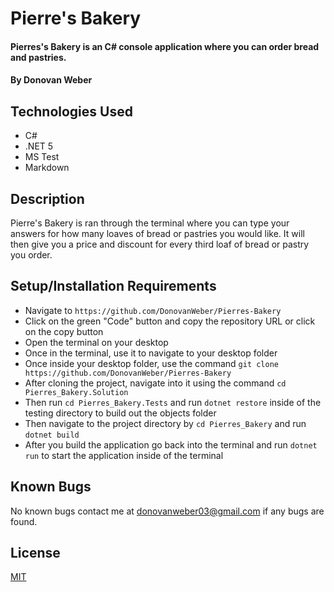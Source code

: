 # Pierre's Bakery

#### Pierres's Bakery is an C# console application where you can order bread and pastries.

#### By Donovan Weber 

## Technologies Used

* C#
* .NET 5
* MS Test
* Markdown

## Description
Pierre's Bakery is ran through the terminal where you can type your answers for how many loaves of bread or pastries you would like. It will then give you a price and discount for every third loaf of bread or pastry you order.

## Setup/Installation Requirements

* Navigate to `https://github.com/DonovanWeber/Pierres-Bakery`
* Click on the green "Code" button and copy the repository URL or click on the copy button
* Open the terminal on your desktop
* Once in the terminal, use it to navigate to your desktop folder
* Once inside your desktop folder, use the command `git clone https://github.com/DonovanWeber/Pierres-Bakery`
* After cloning the project, navigate into it using the command `cd Pierres_Bakery.Solution`
* Then run `cd Pierres_Bakery.Tests` and run `dotnet restore` inside of the testing directory to build out the objects folder
* Then  navigate to the project directory by `cd Pierres_Bakery` and run `dotnet build`
* After you build the application go back into the terminal and run `dotnet run` to start the application inside of the terminal



## Known Bugs

No known bugs contact me at [donovanweber03@gmail.com](mailto:donovanweber03@gmail.com) if any bugs are found.


## License

[MIT](https://choosealicense.com/licenses/mit/)
